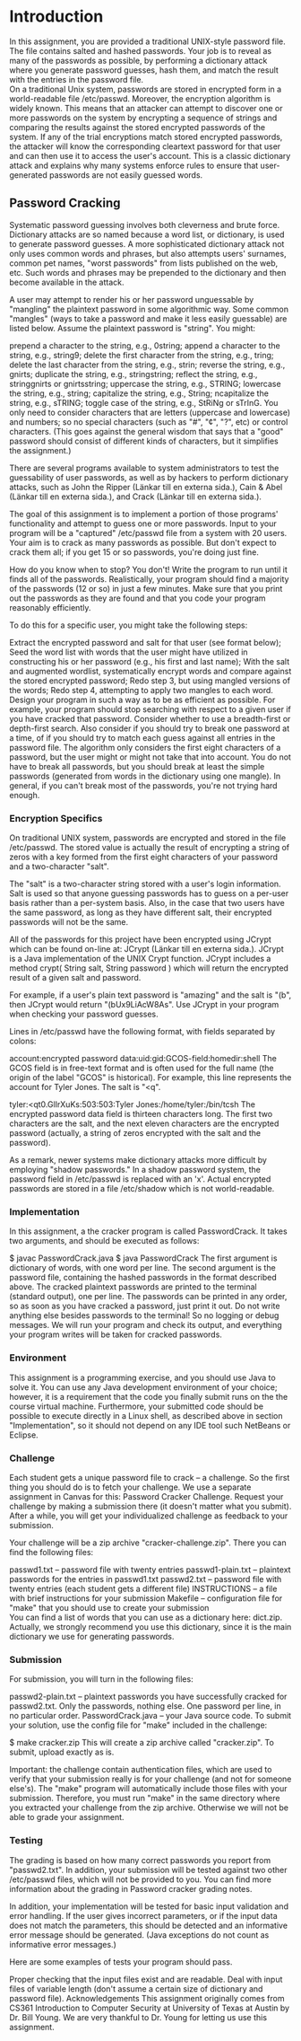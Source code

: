 # Introduction

In this assignment, you are provided a traditional UNIX-style password file. The file contains salted and hashed passwords. Your job is to reveal as many of the passwords as possible, by performing a dictionary attack where you generate password guesses, hash them, and match the result with the entries in the password file.  
On a traditional Unix system, passwords are stored in encrypted form in a world-readable file /etc/passwd. Moreover, the encryption algorithm is widely known. This means that an attacker can attempt to discover one or more passwords on the system by encrypting a sequence of strings and comparing the results against the stored encrypted passwords of the system. If any of the trial encryptions match stored encrypted passwords, the attacker will know the corresponding cleartext password for that user and can then use it to access the user's account. This is a classic dictionary attack and explains why many systems enforce rules to ensure that user-generated passwords are not easily guessed words.

## Password Cracking
Systematic password guessing involves both cleverness and brute force. Dictionary attacks are so named because a word list, or dictionary, is used to generate password guesses. A more sophisticated dictionary attack not only uses common words and phrases, but also attempts users' surnames, common pet names,  "worst passwords" from lists published on the web, etc. Such words and phrases may be prepended to the dictionary and then become available in the attack.

A user may attempt to render his or her password unguessable by "mangling" the plaintext password in some algorithmic way. Some common "mangles" (ways to take a password and make it less easily guessable) are listed below. Assume the plaintext password is "string". You might:

prepend a character to the string, e.g., 0string;
append a character to the string, e.g., string9;
delete the first character from the string, e.g., tring;
delete the last character from the string, e.g., strin;
reverse the string, e.g., gnirts;
duplicate the string, e.g., stringstring;
reflect the string, e.g., stringgnirts or gnirtsstring;
uppercase the string, e.g., STRING;
lowercase the string, e.g., string;
capitalize the string, e.g., String;
ncapitalize the string, e.g., sTRING;
toggle case of the string, e.g., StRiNg or sTrInG.
You only need to consider characters that are letters (uppercase and lowercase) and numbers;  so no special characters (such as "#", "¢", "?", etc) or control characters. (This goes against the general wisdom that says that a "good" password should consist of different kinds of characters, but it simplifies the assignment.)

There are several programs available to system administrators to test the guessability of user passwords, as well as by hackers to perform dictionary attacks, such as John the Ripper (Länkar till en externa sida.), Cain & Abel (Länkar till en externa sida.), and Crack (Länkar till en externa sida.).

The goal of this assignment is to implement a portion of those programs' functionality and attempt to guess one or more passwords. Input to your program will be a "captured" /etc/passwd file from a system with 20 users. Your aim is to crack as many passwords as possible. But don't expect to crack them all; if you get 15 or so passwords, you're doing just fine.

How do you know when to stop? You don't! Write the program to run until it finds all of the passwords. Realistically, your program should find a majority of the passwords (12 or so) in just a few minutes. Make sure that you print out the passwords as they are found and that you code your program reasonably efficiently.

To do this for a specific user, you might take the following steps:

Extract the encrypted password and salt for that user (see format below);
Seed the word list with words that the user might have utilized in constructing his or her password (e.g., his first and last name);
With the salt and augmented wordlist, systematically encrypt words and compare against the stored encrypted password;
Redo step 3, but using mangled versions of the words;
Redo step 4, attempting to apply two mangles to each word.
Design your program in such a way as to be as efficient as possible. For example, your program should stop searching with respect to a given user if you have cracked that password. Consider whether to use a breadth-first or depth-first search. Also consider if you should try to break one password at a time, of if you should try to match each guess against all entries in the password file. The algorithm only considers the first eight characters of a password, but the user might or might not take that into account. You do not have to break all passwords, but you should break at least the simple passwords (generated from words in the dictionary using one mangle). In general, if you can't break most of the passwords, you're not trying hard enough.

### Encryption Specifics
On traditional UNIX system, passwords are encrypted and stored in the file /etc/passwd. The stored value is actually the result of encrypting a string of zeros with a key formed from the first eight characters of your password and a two-character "salt".

The "salt" is a two-character string stored with a user's login information. Salt is used so that anyone guessing passwords has to guess on a per-user basis rather than a per-system basis. Also, in the case that two users have the same password, as long as they have different salt, their encrypted passwords will not be the same.

All of the passwords for this project have been encrypted using JCrypt which can be found on-line at: JCrypt (Länkar till en externa sida.). JCrypt is a Java implementation of the UNIX Crypt function. JCrypt includes a method crypt( String salt, String password ) which will return the encrypted result of a given salt and password. 

For example, if a user's plain text password is "amazing" and the salt is "(b", then JCrypt would return "(bUx9LiAcW8As". Use JCrypt in your program when checking your password guesses.  

Lines in /etc/passwd have the following format, with fields separated by colons:

account:encrypted password data:uid:gid:GCOS-field:homedir:shell
The GCOS field is in free-text format and is often used for the full name (the origin of the label "GCOS" is historical). For example, this line represents the account for Tyler Jones. The salt is "<q".

tyler:<qt0.GlIrXuKs:503:503:Tyler Jones:/home/tyler:/bin/tcsh
The encrypted password data field is thirteen characters long. The first two characters are the salt, and the next eleven characters are the encrypted password (actually, a string of zeros encrypted with the salt and the password). 

As a remark, newer systems make dictionary attacks more difficult by employing "shadow passwords." In a shadow password system, the password field in /etc/passwd is replaced with an 'x'. Actual encrypted passwords are stored in a file /etc/shadow which is not world-readable.

### Implementation

In this assignment, a the cracker program is called PasswordCrack. It takes two arguments, and should be executed as follows:

$ javac PasswordCrack.java 
$ java PasswordCrack <dictionary> <passwd>
The first argument <dictionary> is dictionary of words, with one word per line. The second argument <passwd> is the password file, containing the hashed passwords in the format described above. The cracked plaintext passwords are printed to the terminal (standard output), one per line. The passwords can be printed in any order, so as soon as you have cracked a password, just print it out. Do not write anything else besides passwords to the terminal! So no logging or debug messages. We will run your program and check its output, and everything your program writes will be taken for cracked passwords.

### Environment

This assignment is a programming exercise, and you should use Java to solve it. You can use any Java development environment of your choice; however, it is a requirement that the code you finally submit runs on the the course virtual machine. Furthermore, your submitted code should be possible to execute directly in a Linux shell, as described above in section "Implementation", so it should not depend on any IDE tool such NetBeans or Eclipse.   

### Challenge

Each student gets a unique password file to crack – a challenge. So the first thing you should do is to fetch your challenge. We use a separate assignment in Canvas for this: Password Cracker Challenge. Request your challenge by making a submission there (it doesn't matter what you submit). After a while, you will get your individualized challenge as feedback to your submission. 

Your challenge will be a zip archive "cracker-challenge.zip". There you can find the following files:

passwd1.txt – password file with twenty entries
passwd1-plain.txt – plaintext passwords for the entries in passwd1.txt
passwd2.txt – password file with twenty entries (each student gets a different file)
INSTRUCTIONS – a file with brief instructions for your submission 
Makefile – configuration file for "make" that you should use to create your submission  
You can find a list of words that you can use as a dictionary here: dict.zip. Actually, we strongly recommend you use this dictionary, since it is the main dictionary we use for generating passwords.

### Submission

For submission, you will turn in the following files:

passwd2-plain.txt – plaintext passwords you have successfully cracked for passwd2.txt. Only the passwords, nothing else. One password per line, in no particular order.
PasswordCrack.java – your Java source code. 
To submit your solution, use the config file for "make" included in the challenge:

$ make cracker.zip
This will create a zip archive called "cracker.zip". To submit, upload exactly as is.

Important: the challenge contain authentication files, which are used to verify that your submission really is for your challenge (and not for someone else's). The "make" program will automatically include those files with your submission. Therefore, you must run "make" in the same directory where you extracted your challenge from the zip archive. Otherwise we will not be able to grade your assignment.

### Testing

The grading is based on how many correct passwords you report from "passwd2.txt". In addition, your submission will be tested against two other /etc/passwd files, which will not be provided to you. You can find more information about the grading in Password cracker grading notes.

In addition, your implementation will be tested for basic input validation and error handling. If the user gives incorrect parameters, or if the input data does not match the parameters, this should be detected and an informative error message should be generated. (Java exceptions do not count as informative error messages.)

Here are some examples of tests your program should pass.

Proper checking that the input files exist and are readable.
Deal with input files of variable length (don't assume a certain size of dictionary and password file).
Acknowledgements 
This assignment originally comes from CS361 Introduction to Computer Security at University of Texas at Austin by Dr. Bill Young. We are very thankful to Dr. Young for letting us use this assignment.
